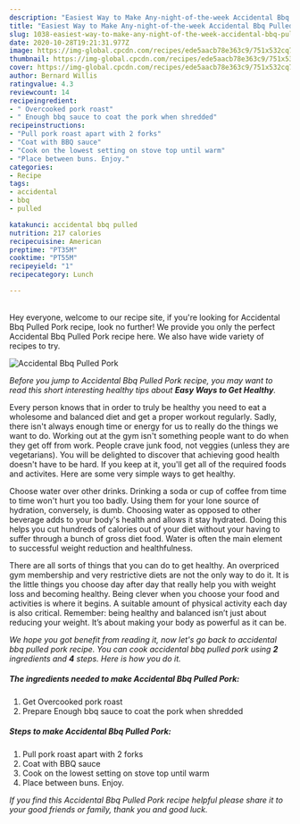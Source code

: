 ```yaml
---
description: "Easiest Way to Make Any-night-of-the-week Accidental Bbq Pulled Pork"
title: "Easiest Way to Make Any-night-of-the-week Accidental Bbq Pulled Pork"
slug: 1038-easiest-way-to-make-any-night-of-the-week-accidental-bbq-pulled-pork
date: 2020-10-28T19:21:31.977Z
image: https://img-global.cpcdn.com/recipes/ede5aacb78e363c9/751x532cq70/accidental-bbq-pulled-pork-recipe-main-photo.jpg
thumbnail: https://img-global.cpcdn.com/recipes/ede5aacb78e363c9/751x532cq70/accidental-bbq-pulled-pork-recipe-main-photo.jpg
cover: https://img-global.cpcdn.com/recipes/ede5aacb78e363c9/751x532cq70/accidental-bbq-pulled-pork-recipe-main-photo.jpg
author: Bernard Willis
ratingvalue: 4.3
reviewcount: 14
recipeingredient:
- " Overcooked pork roast"
- " Enough bbq sauce to coat the pork when shredded"
recipeinstructions:
- "Pull pork roast apart with 2 forks"
- "Coat with BBQ sauce"
- "Cook on the lowest setting on stove top until warm"
- "Place between buns. Enjoy."
categories:
- Recipe
tags:
- accidental
- bbq
- pulled

katakunci: accidental bbq pulled 
nutrition: 217 calories
recipecuisine: American
preptime: "PT35M"
cooktime: "PT55M"
recipeyield: "1"
recipecategory: Lunch

---
```

<br>
Hey everyone, welcome to our recipe site, if you're looking for Accidental Bbq Pulled Pork recipe, look no further! We provide you only the perfect Accidental Bbq Pulled Pork recipe here. We also have wide variety of recipes to try.
<br>


![Accidental Bbq Pulled Pork](https://img-global.cpcdn.com/recipes/ede5aacb78e363c9/751x532cq70/accidental-bbq-pulled-pork-recipe-main-photo.jpg)

<i>Before you jump to Accidental Bbq Pulled Pork recipe, you may want to read this short interesting healthy tips about <strong>Easy Ways to Get Healthy</strong>.</i>

Every person knows that in order to truly be healthy you need to eat a wholesome and balanced diet and get a proper workout regularly. Sadly, there isn't always enough time or energy for us to really do the things we want to do. Working out at the gym isn't something people want to do when they get off from work. People crave junk food, not veggies (unless they are vegetarians). You will be delighted to discover that achieving good health doesn't have to be hard. If you keep at it, you'll get all of the required foods and activites. Here are some very simple ways to get healthy.

Choose water over other drinks. Drinking a soda or cup of coffee from time to time won't hurt you too badly. Using them for your lone source of hydration, conversely, is dumb. Choosing water as opposed to other beverage adds to your body's health and allows it stay hydrated. Doing this helps you cut hundreds of calories out of your diet without your having to suffer through a bunch of gross diet food. Water is often the main element to successful weight reduction and healthfulness.

There are all sorts of things that you can do to get healthy. An overpriced gym membership and very restrictive diets are not the only way to do it. It is the little things you choose day after day that really help you with weight loss and becoming healthy. Being clever when you choose your food and activities is where it begins. A suitable amount of physical activity each day is also critical. Remember: being healthy and balanced isn’t just about reducing your weight. It’s about making your body as powerful as it can be. 


<i>We hope you got benefit from reading it, now let's go back to accidental bbq pulled pork recipe. You can cook accidental bbq pulled pork using <strong>2</strong> ingredients and <strong>4</strong> steps. Here is how you do it.
</i>

##### The ingredients needed to make Accidental Bbq Pulled Pork:

1. Get  Overcooked pork roast
1. Prepare  Enough bbq sauce to coat the pork when shredded


##### Steps to make Accidental Bbq Pulled Pork:

1. Pull pork roast apart with 2 forks
1. Coat with BBQ sauce
1. Cook on the lowest setting on stove top until warm
1. Place between buns. Enjoy.


<i>If you find this Accidental Bbq Pulled Pork recipe helpful please share it to your good friends or family, thank you and good luck.</i>
